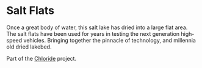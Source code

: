 # Salt Flats

Once a great body of water, this salt lake has dried into a large flat area. The
salt flats have been used for years in testing the next generation high-speed
vehicles. Bringing together the pinnacle of technology, and millennia old dried
lakebed.

Part of the [Chloride](https://github.com/WYVERN2742/Chloride) project.
